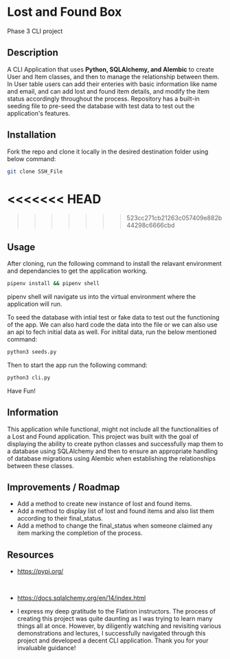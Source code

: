 # Lost and Found Box

Phase 3 CLI project

## Description

A CLI Application that uses **Python, SQLAlchemy, and Alembic** to create User and Item classes, and then to manage the relationship between them. In User table users can add their enteries with basic information like name and email, and can add lost and found item details, and modify the item status accordingly throughout the process. Repository has a built-in seeding file to pre-seed the database with test data to test out the application's features.

## Installation

Fork the repo and clone it locally in the desired destination folder using below command:

```bash
git clone SSH_File
```

# <<<<<<< HEAD

> > > > > > > 523cc271cb21263c057409e882b44298c6666cbd

## Usage

After cloning, run the following command to install the relavant environment and dependancies to get the application working.

```bash
pipenv install && pipenv shell
```

pipenv shell will navigate us into the virtual environment where the application will run.

To seed the database with intial test or fake data to test out the functioning of the app. We can also hard code the data into the file or we can also use an api to fech initial data as well. For initital data, run the below mentioned command:

```bash
python3 seeds.py
```

Then to start the app run the following command:

```bash
python3 cli.py
```

Have Fun!

## Information

This application while functional, might not include all the functionalities of a Lost and Found application. This project was built with the goal of displaying the ability to create python classes and successfully map them to a database using SQLAlchemy and then to ensure an appropriate handling of database migrations using Alembic when establishing the relationships between these classes.

## Improvements / Roadmap

- Add a method to create new instance of lost and found items.
- Add a method to display list of lost and found items and also list them according to their final_status.
- Add a method to change the final_status when someone claimed any item marking the completion of the process.

## Resources

- https://pypi.org/

<br>

- https://docs.sqlalchemy.org/en/14/index.html

- I express my deep gratitude to the Flatiron instructors. The process of creating this project was quite daunting as I was trying to learn many things all at once. However, by diligently watching and revisiting various demonstrations and lectures, I successfully navigated through this project and developed a decent CLI application. Thank you for your invaluable guidance!
